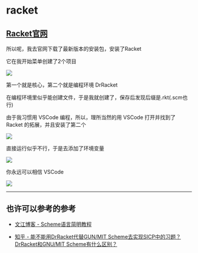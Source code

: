 # racket

## [Racket官网](https://racket-lang.org/)

所以呢，我去官网下载了最新版本的安装包，安装了Racket

它在我开始菜单创建了2个项目

![](https://img1.imgtp.com/2022/05/17/vktmx1px.png)

第一个就是核心，第二个就是编程环境 DrRacket

在编程环境里似乎能创建文件，于是我就创建了，保存后发现后缀是.rkt(.scm也行)

由于我习惯用 VSCode 编程，所以，理所当然的用 VSCode 打开并找到了 Racket 的拓展，并且安装了第二个

![](https://img1.imgtp.com/2022/05/17/MyyjTQwn.png)

直接运行似乎不行，于是去添加了环境变量

![](https://img1.imgtp.com/2022/05/17/GVpBlpLj.png)

你永远可以相信 VSCode

![](https://img1.imgtp.com/2022/05/17/kv9ht2it.png)

---

## 也许可以参考的参考

- [文江博客 - Scheme语言简明教程](https://www.wenjiangs.com/doc/7sgl4nzz)

- [知乎 - 能不能用DrRacket代替GUN/MIT Scheme去实现SICP中的习题？DrRacket和GNU/MIT Scheme有什么区别？](https://www.zhihu.com/question/21207722)